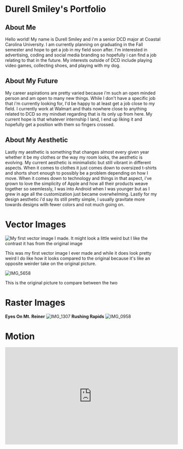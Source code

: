 # Durell Smiley's Portfolio

## About Me 

Hello world! My name is Durell Smiley and i'm a senior DCD major at Coastal Carolina University. I am currently planning on graduating in the Fall semester and hope to get a job in my field soon after. I'm interested in advertising, coding and social media branding so hopefully i can find a job relating to that in the future. My interests outside of DCD include playing video games, collecting shoes, and playing with my dog.

## About My Future

My career aspirations are pretty varied because i'm such an open minded person and am open to many new things. While I don't have a specific job that i'm currently looking for, I'd be happy to at least get a job close to my field. I currently work at Walmart and thats nowhere close to anything related to DCD so my mindset regarding that is its only up from here. My current hope is that whatever internship I land, I end up liking it and hopefully get a position with them so fingers crossed.

## About My Aesthetic

Lastly my aesthetic is something that changes almost every given year whether it be my clothes or the way my room looks, the aesthetic is evolving. My current aesthetic is minimalistic but still vibrant in different aspects. When it comes to clothes it just comes down to oversized t-shirts and shorts short enough to possibly be a problem depending on how I move. When it comes down to technology and things in that aspect, i've grown to love the simplicity of Apple and how all their products weave together so seemlessly, I was into Android when I was younger but as I grew in age all the customization just became overwhelming. Lastly for my design aesthetic i'd say its still pretty simple, I usually gravitate more towards designs with fewer colors and not much going on.

# Vector Images
![My first vector image I made. It might look a little weird but I like the contrast it has from the original image](https://user-images.githubusercontent.com/58044396/116488669-e78c7200-a860-11eb-8b76-07ea11c12db1.jpg)

This was my first vector image I ever made and while it does look pretty weird I do like how it looks compared to the original because it's like an opposite weirder take on the original picture.

![IMG_5658](https://user-images.githubusercontent.com/58044396/116931890-9a791900-ac2f-11eb-91e4-0df7488c9197.jpg)

This is the original picture to compare between the two 

# Raster Images

**Eyes On Mt. Reiner**
![IMG_1307](https://user-images.githubusercontent.com/58044396/116489148-3c7cb800-a862-11eb-8ef5-8e92b14749c0.jpeg) 
**Rushing Rapids**
![IMG_0958](https://user-images.githubusercontent.com/58044396/116489161-44d4f300-a862-11eb-96e2-d75cbc3fb112.jpeg)

# Motion
<iframe width="560" height="315" src="https://www.youtube.com/embed/hn6pWCUjB2A" title="YouTube video player" frameborder="0" allow="accelerometer; autoplay; clipboard-write; encrypted-media; gyroscope; picture-in-picture" allowfullscreen></iframe>


